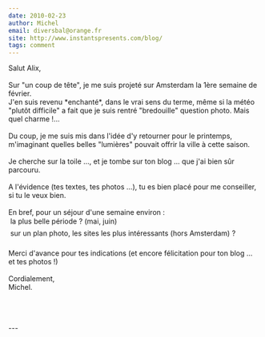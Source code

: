 ```yaml
---
date: 2010-02-23
author: Michel
email: diversbal@orange.fr
site: http://www.instantspresents.com/blog/
tags: comment
---
```


<p>Salut Alix,<br />
<br />
Sur &quot;un coup de tête&quot;, je me suis projeté sur Amsterdam la 1ère semaine de février.<br />
J'en suis revenu *enchanté*, dans le vrai sens du terme, même si la météo &quot;plutôt difficile&quot; a fait que je suis rentré &quot;bredouille&quot; question photo. Mais quel charme !...<br />
<br />
Du coup, je me suis mis dans l'idée d'y retourner pour le printemps, m'imaginant quelles belles &quot;lumières&quot; pouvait offrir la ville à cette saison.<br />
<br />
Je cherche sur la toile ..., et je tombe sur ton blog ... que j'ai bien sûr parcouru.<br />
<br />
A l'évidence (tes textes, tes photos ...), tu es bien placé pour me conseiller, si tu le veux bien.<br />
<br />
En bref, pour un séjour d'une semaine environ :<br />
 la plus belle période ? (mai, juin)<br />
 sur un plan photo, les sites les plus intéressants (hors Amsterdam) ?<br />
<br />
Merci d'avance pour tes indications (et encore félicitation pour ton blog ... et tes photos !)<br />
<br />
Cordialement,<br />
Michel.<br />
<br />
<br />
<br />
</p>
---